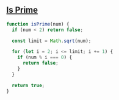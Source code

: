 ## [Is Prime](https://bigfrontend.dev/problem/isPrime)

```js
function isPrime(num) {
  if (num < 2) return false;

  const limit = Math.sqrt(num);

  for (let i = 2; i <= limit; i += 1) {
    if (num % i === 0) {
      return false;
    }
  }

  return true;
}
```
